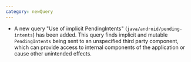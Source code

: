 ```yaml
---
category: newQuery
---
```

* A new query "Use of implicit PendingIntents" (`java/android/pending-intents`) has been added.
This query finds implicit and mutable `PendingIntents` being sent to an unspecified third party component,
which can provide access to internal components of the application or cause other unintended
effects.